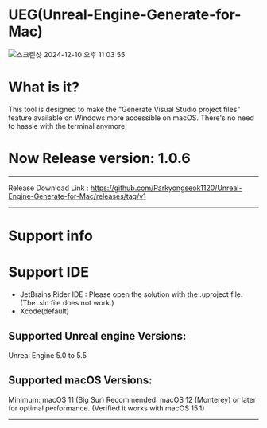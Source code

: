 # UEG(Unreal-Engine-Generate-for-Mac)


![스크린샷 2024-12-10 오후 11 03 55](https://github.com/user-attachments/assets/51caea7e-1bb9-4aa8-8422-14f8f41ec9d3)

# What is it?
This tool is designed to make the "Generate Visual Studio project files" feature available on Windows more accessible on macOS. There's no need to hassle with the terminal anymore!

# Now Release version: 1.0.6
------------------
Release Download Link : https://github.com/Parkyongseok1120/Unreal-Engine-Generate-for-Mac/releases/tag/v1

------------------
# Support info 

# Support IDE
- JetBrains Rider IDE : Please open the solution with the .uproject file. (The .sln file does not work.)
- Xcode(default)

## Supported Unreal engine Versions: 
Unreal Engine 5.0 to 5.5 

## Supported macOS Versions: 
Minimum: macOS 11 (Big Sur)
Recommended: macOS 12 (Monterey) or later for optimal performance.
(Verified it works with macOS 15.1)


--------------------

